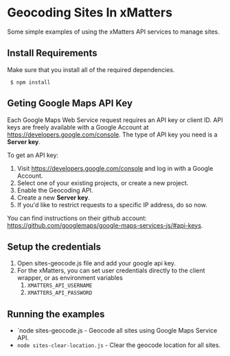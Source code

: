 Geocoding Sites In xMatters
===========================

Some simple examples of using the xMatters API services to manage sites.


## Install Requirements
Make sure that you install all of the required dependencies.
```
 $ npm install
```

## Geting Google Maps API Key
Each Google Maps Web Service request requires an API key or client ID. API keys
are freely available with a Google Account at
https://developers.google.com/console. The type of API key you need is a
**Server key**.

To get an API key:

 1. Visit https://developers.google.com/console and log in with a Google Account.
 1. Select one of your existing projects, or create a new project.
 1. Enable the Geocoding API.
 1. Create a new **Server key**.
 1. If you'd like to restrict requests to a specific IP address, do so now.

You can find instructions on their github account: https://github.com/googlemaps/google-maps-services-js/#api-keys.

## Setup the credentials

1. Open sites-geocode.js file and add your google api key.
1. For the xMatters, you can set user credentials directly to the client wrapper, or as environment variables
   1. `XMATTERS_API_USERNAME`
   1. `XMATTERS_API_PASSWORD`

## Running the examples
- `node sites-geocode.js - Geocode all sites using Google Maps Service API.
- `node sites-clear-location.js` - Clear the geocode location for all sites.
